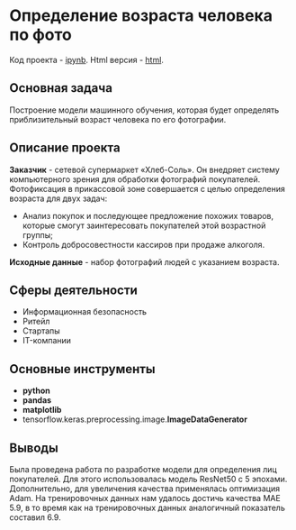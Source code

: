 # Определение возраста человека по фото

Код проекта - [ipynb][1]. Html версия - [html][2].

[1]: https://github.com/ElizavetaKondratenko/yandex-praktikum-ds-projects/blob/main/15-%D0%BE%D0%BF%D1%80%D0%B5%D0%B4%D0%B5%D0%BB%D0%B5%D0%BD%D0%B8%D0%B5-%D0%B2%D0%BE%D0%B7%D1%80%D0%B0%D1%81%D1%82%D0%B0-%D0%BF%D0%BE-%D1%84%D0%BE%D1%82%D0%BE/P15-keras.ipynb
[2]: https://github.com/ElizavetaKondratenko/yandex-praktikum-ds-projects/blob/main/15-%D0%BE%D0%BF%D1%80%D0%B5%D0%B4%D0%B5%D0%BB%D0%B5%D0%BD%D0%B8%D0%B5-%D0%B2%D0%BE%D0%B7%D1%80%D0%B0%D1%81%D1%82%D0%B0-%D0%BF%D0%BE-%D1%84%D0%BE%D1%82%D0%BE/P15-keras.html

## Основная задача

Построение модели машинного обучения, которая будет определять приблизительный возраст человека по его фотографии. 

## Описание проекта

**Заказчик** - сетевой супермаркет «Хлеб-Соль». Он внедряет систему компьютерного зрения для обработки фотографий покупателей. Фотофиксация в прикассовой зоне совершается с целью определения возраста для двух задач:
* Анализ покупок и последующее предложение похожих товаров, которые смогут заинтересовать покупателей этой возрастной группы;
* Контроль добросовестности кассиров при продаже алкоголя.

**Исходные данные** - набор фотографий людей с указанием возраста.

## Сферы деятельности

* Информационная безопасность 
* Ритейл 
* Стартапы
* IT-компании

## Основные инструменты

- **python**
- **pandas**
- **matplotlib**
- tensorflow.keras.preprocessing.image.**ImageDataGenerator**

## Выводы

Была проведена работа по разработке модели для определения лиц покупателей. Для этого использовалась модель ResNet50 с 5 эпохами. Дополнительно, для увеличения качества применялась оптимизация Adam. На тренировочных данных нам удалось достичь качества MAE 5.9, в то время как на тренировочных данных аналогичный показатель составил 6.9.
